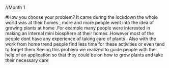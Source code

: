 //Month 1

#How you choose your problem?
It came during the lockdown the whole world was at their homes , more and more people went into the idea of growing plants at home .For example many people were interested in making an internal mini biosphere at their homes .However most of the people dont have any experience of taking care of plants . Also with the work from home trend people find less time for these activities or even tend to forget them.Seeing this problem we realized to guide people with the help of an application so that they could be  on how to grow plants and take their necessary care
